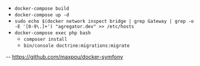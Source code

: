 * `docker-compose build`
* `docker-compose up -d`
* `sudo echo $(docker network inspect bridge | grep Gateway | grep -o -E '[0-9\.]+') "agregator.dev" >> /etc/hosts`
* `docker-compose exec php bash`
  * `composer install`
  * `bin/console doctrine:migrations:migrate`

-- https://github.com/maxpou/docker-symfony
